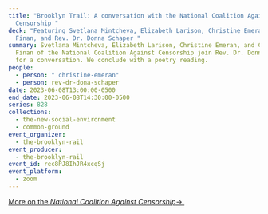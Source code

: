 ```yaml
---
title: "Brooklyn Trail: A conversation with the National Coalition Against
  Censorship "
deck: "Featuring Svetlana Mintcheva, Elizabeth Larison, Christine Emeran, Chris
  Finan, and Rev. Dr. Donna Schaper "
summary: Svetlana Mintcheva, Elizabeth Larison, Christine Emeran, and Chris
  Finan of the National Coalition Against Censorship join Rev. Dr. Donna Schaper
  for a conversation. We conclude with a poetry reading.
people:
  - person: " christine-emeran"
  - person: rev-dr-dona-schaper
date: 2023-06-08T13:00:00-0500
end_date: 2023-06-08T14:30:00-0500
series: 828
collections:
  - the-new-social-environment
  - common-ground
event_organizer:
  - the-brooklyn-rail
event_producer:
  - the-brooklyn-rail
event_id: rec8PJ8IhJR4xcqSj
event_platform:
  - zoom
---
```

[M﻿ore on the *National Coalition Against Censorship*→ ](https://ncac.org/)